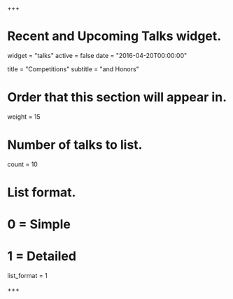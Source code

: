 +++
# Recent and Upcoming Talks widget.
widget = "talks"
active = false
date = "2016-04-20T00:00:00"

title = "Competitions"
subtitle = "and Honors"

# Order that this section will appear in.
weight = 15

# Number of talks to list.
count = 10

# List format.
#   0 = Simple
#   1 = Detailed
list_format = 1

+++

